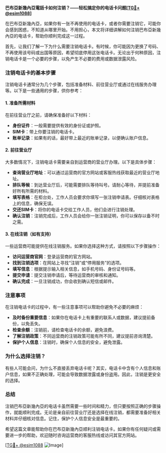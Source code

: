 **巴布亞新幾內亞電話卡如何注销？——轻松搞定你的电话卡问题[[TG💪+ @esim1088](https://t.me/s/esim1088)]**

在巴布亞新幾內亞，如果你有一张不再使用的电话卡，或者你需要注销它，可能你会感到困惑，不知道从哪里开始。不用担心，本文将详细讲解如何注销巴布亞新幾內亞的电话卡，帮助你顺利完成这一过程。

首先，让我们了解一下为什么需要注销电话卡。有时候，你可能因为更换了号码、不再使用该号码或出国等原因，希望彻底停用这张电话卡。无论出于何种原因，注销电话卡是一个必要的步骤，以免产生不必要的费用或数据泄露风险。

### 注销电话卡的基本步骤

注销电话卡通常分为几个步骤，包括准备材料、前往营业厅或通过在线服务办理等。以下是一些通用的步骤，供你参考：

#### 1. 准备所需材料
在前往营业厅之前，请确保准备好以下材料：
- **身份证件**：一般需要提供有效的身份证或护照。
- **SIM卡**：带上你要注销的电话卡。
- **账单记录**：如果有的话，最好带上最近的账单记录，以便确认账户信息。

#### 2. 前往营业厅
大多数情况下，注销电话卡需要亲自到运营商的营业厅办理。以下是具体步骤：
- **查询营业厅地址**：可以通过运营商的官方网站或客服热线获取最近的营业厅地址。
- **排队等候**：到达营业厅后，可能需要排队等待叫号。请耐心等待，并提前准备好所有所需的材料。
- **填写表格**：在柜台处，工作人员会要求你填写一张注销申请表。仔细核对表格上的信息，确保无误。
- **交还SIM卡**：将你的电话卡交给工作人员，他们会进行注销处理。
- **确认注销**：注销完成后，工作人员会给你一张注销证明，你可以保存以备不时之需。

#### 3. 在线注销（如有支持）
一些运营商可能提供在线注销服务。如果你选择这种方式，请按照以下步骤操作：
- **访问运营商官网**：登录运营商的官方网站。
- **找到注销选项**：在网站上寻找“注销”或“停用服务”的选项。
- **填写信息**：根据提示输入相关信息，如手机号码、身份证号码等。
- **提交申请**：提交注销申请后，等待运营商的审核和通知。
- **确认完成**：一旦注销成功，你会收到确认短信或邮件。

### 注意事项

在注销电话卡的过程中，有一些注意事项可以帮助你避免不必要的麻烦：

- **及时备份重要信息**：如果你在电话卡上有重要的联系人或数据，建议提前备份，以免丢失。
- **检查余额**：注销前，请检查电话卡的余额，避免浪费。
- **了解注销政策**：不同运营商的注销政策可能有所不同，建议提前咨询清楚。
- **保护个人信息**：注销时，确保个人信息的安全，避免泄露。

### 为什么选择注销？

有些人可能会问，为什么不直接丢弃电话卡呢？其实，电话卡中含有个人信息和账户信息，如果不正确处理，可能会导致数据泄露或身份盗用。因此，注销是更安全的选择。

### 总结

注销巴布亞新幾內亞的电话卡虽然需要一些时间和精力，但只要按照正确的步骤操作，就能顺利完成。无论是亲自前往营业厅还是选择在线注销，都需要准备好相关材料并仔细核对信息。记住，保护个人信息安全是最重要的。

希望这篇文章能帮助你在巴布亞新幾內亞顺利注销电话卡。如果你有任何疑问或需要进一步的帮助，欢迎随时咨询运营商的客服热线或访问其官方网站。

[[TG💪+ @esim1088](https://t.me/s/esim1088) ![Image](https://i.postimg.cc/4NQfJmqS/Snipaste-2025-05-13-00-14-12.png)]